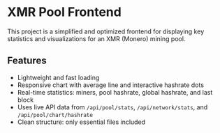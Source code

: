 # XMR Pool Frontend

This project is a simplified and optimized frontend for displaying key statistics and visualizations for an XMR (Monero) mining pool.

## Features

- Lightweight and fast loading
- Responsive chart with average line and interactive hashrate dots
- Real-time statistics: miners, pool hashrate, global hashrate, and last block
- Uses live API data from `/api/pool/stats`, `/api/network/stats`, and `/api/pool/chart/hashrate`
- Clean structure: only essential files included

